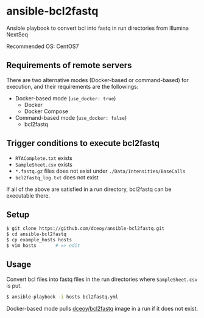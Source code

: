 ansible-bcl2fastq
=================

Ansible playbook to convert bcl into fastq in run directories from Illumina NextSeq

Recommended OS: CentOS7

Requirements of remote servers
------------------------------

There are two alternative modes (Docker-based or command-based) for execution, and their requirements are the followings:

- Docker-based mode (`use_docker: true`)
  - Docker
  - Docker Compose
- Command-based mode (`use_docker: false`)
  - bcl2fastq

Trigger conditions to execute bcl2fastq
---------------------------------------

- `RTAComplete.txt` exists
- `SampleSheet.csv` exists
- `*.fastq.gz` files does not exist under `./Data/Intensities/BaseCalls`
- `bcl2fastq_log.txt` does not exist

If all of the above are satisfied in a run directory, bcl2fastq can be executable there.

Setup
-----

```sh
$ git clone https://github.com/dceoy/ansible-bcl2fastq.git
$ cd ansible-bcl2fastq
$ cp example_hosts hosts
$ vim hosts       # => edit
```

Usage
-----

Convert bcl files into fastq files in the run directories where `SampleSheet.csv` is put.

```sh
$ ansible-playbook -i hosts bcl2fastq.yml
```

Docker-based mode pulls [dceoy/bcl2fastq](https://hub.docker.com/r/dceoy/bcl2fastq/) image in a run if it does not exist.
